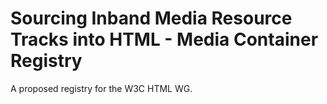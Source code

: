 Sourcing Inband Media Resource Tracks into HTML - Media Container Registry
======

A proposed registry for the W3C HTML WG.

